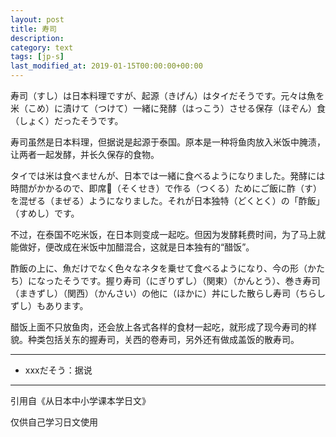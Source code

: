 ```yaml
---
layout: post
title: 寿司
description: 
category: text
tags: [jp-s]
last_modified_at: 2019-01-15T00:00:00+00:00
---
```


寿司（すし）は日本料理ですが、起源（きげん）はタイだそうです。元々は魚を米（こめ）に漬けて（つけて）一緒に発酵（はっこう）させる保存（ほぞん）食（しょく）だったそうです。

寿司虽然是日本料理，但据说是起源于泰国。原本是一种将鱼肉放入米饭中腌渍，让两者一起发酵，并长久保存的食物。

タイでは米は食べませんが、日本では一緒に食べるようになりました。発酵には時間がかかるので、即席（そくせき）で作る（つくる）ためにご飯に酢（す）を混ぜる（まぜる）ようになりました。それが日本独特（どくとく）の「酢飯」（すめし）です。

不过，在泰国不吃米饭，在日本则变成一起吃。但因为发酵耗费时间，为了马上就能做好，便改成在米饭中加醋混合，这就是日本独有的“醋饭”。

酢飯の上に、魚だけでなく色々なネタを乗せて食べるようになり、今の形（かたち）になったそうです。握り寿司（にぎりずし）（関東）（かんとう）、巻き寿司（まきずし）（関西）（かんさい）の他に（ほかに）丼にした散らし寿司（ちらしずし）もあります。

醋饭上面不只放鱼肉，还会放上各式各样的食材一起吃，就形成了现今寿司的样貌。种类包括关东的握寿司，关西的卷寿司，另外还有做成盖饭的散寿司。

<hr>

- xxxだそう：据说

<hr>

引用自《从日本中小学课本学日文》

仅供自己学习日文使用

